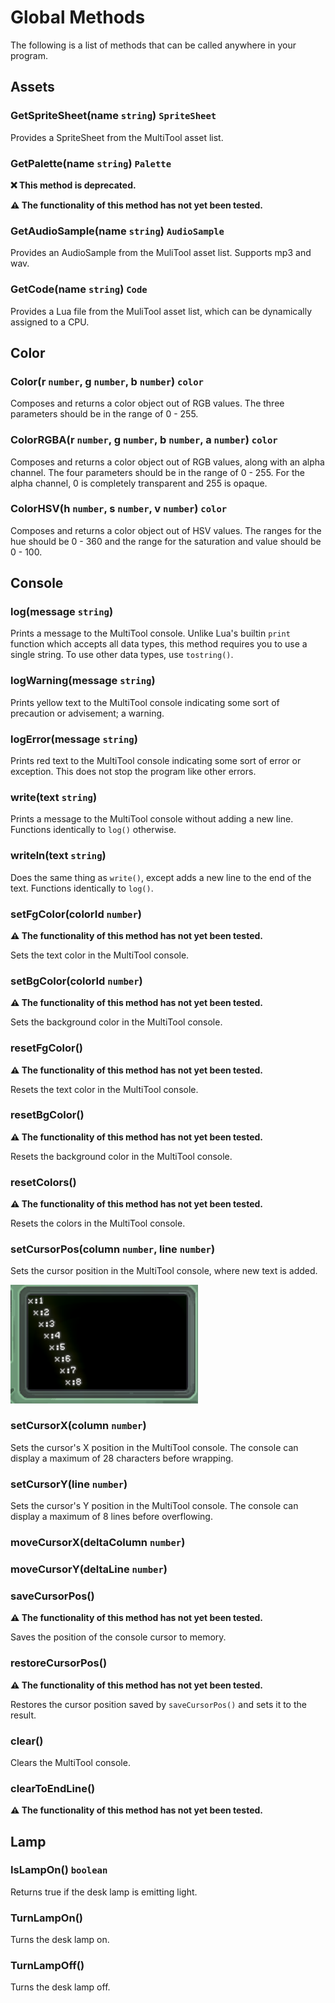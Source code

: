 # Global Methods
The following is a list of methods that can be called anywhere in your program.

## Assets

### GetSpriteSheet(name `string`) `SpriteSheet`
Provides a SpriteSheet from the MultiTool asset list.

### GetPalette(name `string`) `Palette`
**❌ This method is deprecated.**

**⚠️ The functionality of this method has not yet been tested.**

### GetAudioSample(name `string`) `AudioSample`
Provides an AudioSample from the MuliTool asset list. Supports mp3 and wav.

### GetCode(name `string`) `Code`
Provides a Lua file from the MuliTool asset list, which can be dynamically assigned to a CPU.

## Color

### Color(r `number`, g `number`, b `number`) `color`
Composes and returns a color object out of RGB values. The three parameters should be in the range of 0 - 255.

### ColorRGBA(r `number`, g `number`, b `number`, a `number`) `color`
Composes and returns a color object out of RGB values, along with an alpha channel. The four parameters should be in the range of 0 - 255. For the alpha channel, 0 is completely transparent and 255 is opaque.

### ColorHSV(h `number`, s `number`, v `number`) `color`
Composes and returns a color object out of HSV values. The ranges for the hue should be 0 - 360 and the range for the saturation and value should be  0 - 100.

## Console

### log(message `string`)
Prints a message to the MultiTool console. Unlike Lua's builtin `print` function which accepts all data types, this method requires you to use a single string. To use other data types, use `tostring()`.

### logWarning(message `string`)
Prints yellow text to the MultiTool console indicating some sort of precaution or advisement; a warning.

### logError(message `string`)
Prints red text to the MultiTool console indicating some sort of error or exception. This does not stop the program like other errors.

### write(text `string`)
Prints a message to the MultiTool console without adding a new line. Functions identically to `log()` otherwise.

### writeln(text `string`)
Does the same thing as `write()`, except adds a new line to the end of the text. Functions identically to `log()`.


### setFgColor(colorId `number`)
**⚠️ The functionality of this method has not yet been tested.**

Sets the text color in the MultiTool console.

### setBgColor(colorId `number`)
**⚠️ The functionality of this method has not yet been tested.**

Sets the background color in the MultiTool console.

### resetFgColor()
**⚠️ The functionality of this method has not yet been tested.**

Resets the text color in the MultiTool console.

### resetBgColor()
**⚠️ The functionality of this method has not yet been tested.**

Resets the background color in the MultiTool console.

### resetColors()
**⚠️ The functionality of this method has not yet been tested.**

Resets the colors in the MultiTool console.

### setCursorPos(column `number`, line `number`)
Sets the cursor position in the MultiTool console, where new text is added.

<img src="../../assets/docs/Global/CursorPos.png" width="300" />

### setCursorX(column `number`)
Sets the cursor's X position in the MultiTool console. The console can display a maximum of 28 characters before wrapping.

### setCursorY(line `number`)
Sets the cursor's Y position in the MultiTool console. The console can display a maximum of 8 lines before overflowing.

### moveCursorX(deltaColumn `number`)

### moveCursorY(deltaLine `number`)

### saveCursorPos()
**⚠️ The functionality of this method has not yet been tested.**

Saves the position of the console cursor to memory.

### restoreCursorPos()
**⚠️ The functionality of this method has not yet been tested.**

Restores the cursor position saved by `saveCursorPos()` and sets it to the result.

### clear()
Clears the MultiTool console.

### clearToEndLine()
**⚠️ The functionality of this method has not yet been tested.**

## Lamp

### IsLampOn() `boolean`
Returns true if the desk lamp is emitting light.

### TurnLampOn()
Turns the desk lamp on.

### TurnLampOff()
Turns the desk lamp off.
